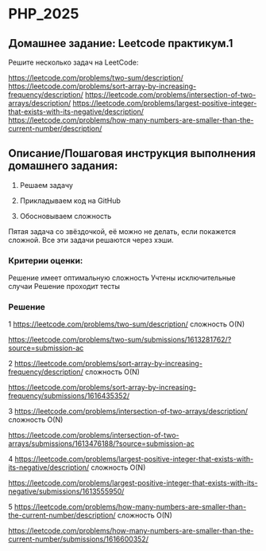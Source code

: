 # PHP_2025

## Домашнее задание: Leetcode практикум.1
Решите несколько задач на LeetCode:

https://leetcode.com/problems/two-sum/description/
https://leetcode.com/problems/sort-array-by-increasing-frequency/description/
https://leetcode.com/problems/intersection-of-two-arrays/description/
https://leetcode.com/problems/largest-positive-integer-that-exists-with-its-negative/description/
https://leetcode.com/problems/how-many-numbers-are-smaller-than-the-current-number/description/

## Описание/Пошаговая инструкция выполнения домашнего задания:

1. Решаем задачу

2. Прикладываем код на GitHub

3. Обосновываем сложность

Пятая задача со звёздочкой, её можно не делать, если покажется сложной. Все эти задачи решаются через хэши.

### Критерии оценки:

Решение имеет оптимальную сложность
Учтены исключительные случаи
Решение проходит тесты

### Решение

1 https://leetcode.com/problems/two-sum/description/
сложность O(N)

https://leetcode.com/problems/two-sum/submissions/1613281762/?source=submission-ac

2 https://leetcode.com/problems/sort-array-by-increasing-frequency/description/
сложность O(N)

https://leetcode.com/problems/sort-array-by-increasing-frequency/submissions/1616435352/

3 https://leetcode.com/problems/intersection-of-two-arrays/description/
сложность O(N)

https://leetcode.com/problems/intersection-of-two-arrays/submissions/1613476188/?source=submission-ac

4 https://leetcode.com/problems/largest-positive-integer-that-exists-with-its-negative/description/
сложность O(N)

https://leetcode.com/problems/largest-positive-integer-that-exists-with-its-negative/submissions/1613555950/

5 https://leetcode.com/problems/how-many-numbers-are-smaller-than-the-current-number/description/
сложность O(N)

https://leetcode.com/problems/how-many-numbers-are-smaller-than-the-current-number/submissions/1616600352/







